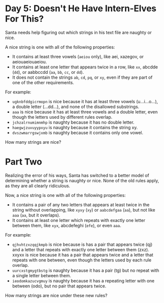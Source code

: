# Day 5: Doesn't He Have Intern-Elves For This?

Santa needs help figuring out which strings in his text file are naughty or nice.

A nice string is one with all of the following properties:
- It contains at least three vowels (`aeiou` only), like aei, xazegov, or aeiouaeiouaeiou.
- It contains at least one letter that appears twice in a row, like `xx`, abcdde (`dd`), 
or aabbccdd (`aa`, `bb`, `cc`, or `dd`).
- It does not contain the strings `ab`, `cd`, `pq`, or `xy`, even if they are part of one 
of the other requirements. 

For example:
- `ugknbfddgicrmopn` is nice because it has at least three vowels (u...i...o...), a double letter (...dd...), and none of the disallowed substrings.
- `aaa` is nice because it has at least three vowels and a double letter, even though the letters used by different rules overlap.
- `jchzalrnumimnmhp` is naughty because it has no double letter.
- `haegwjzuvuyypxyu` is naughty because it contains the string xy.
- `dvszwmarrgswjxmb` is naughty because it contains only one vowel.

How many strings are nice?


# Part Two

Realizing the error of his ways, Santa has switched to a better model of determining whether 
a string is naughty or nice. None of the old rules apply, as they are all clearly ridiculous.

Now, a nice string is one with all of the following properties:
- It contains a pair of any two letters that appears at least twice in the string without 
overlapping, like `xyxy` (`xy`) or `aabcdefgaa` (`aa`), but not like `aaa` (`aa`, but it overlaps).
- It contains at least one letter which repeats with exactly one letter between them, like `xyx`, 
abcdefeghi (`efe`), or even `aaa`.

For example:
- `qjhvhtzxzqqjkmpb` is nice because is has a pair that appears twice (qj) and a letter that repeats with exactly one letter between them (zxz).
xxyxx is nice because it has a pair that appears twice and a letter that repeats with one between, even though the letters used by each rule overlap.
- `uurcxstgmygtbstg` is naughty because it has a pair (tg) but no repeat with a single letter between them.
- `ieodomkazucvgmuy` is naughty because it has a repeating letter with one between (odo), but no pair that appears twice.


How many strings are nice under these new rules?
